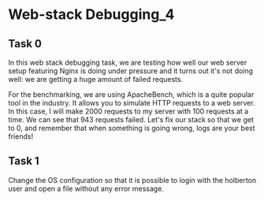 
# Web-stack Debugging_4

## Task 0

In this web stack debugging task, we are testing how well our web server setup featuring Nginx is doing under pressure and it turns out it's not doing well: we are getting a huge amount of failed requests.

For the benchmarking, we are using ApacheBench, which is a quite popular tool in the industry. It allows you to simulate HTTP requests to a web server. In this case, I will make 2000 requests to my server with 100 requests at a time. We can see that 943 requests failed. Let's fix our stack so that we get to 0, and remember that when something is going wrong, logs are your best friends!

## Task 1

Change the OS configuration so that it is possible to login with the holberton user and open a file without any error message.
